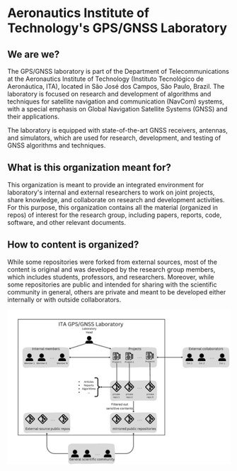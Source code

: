 # Aeronautics Institute of Technology's GPS/GNSS Laboratory

## We are we?

The GPS/GNSS laboratory is part of the Department of Telecommunications at the Aeronautics Institute of Technology (Instituto Tecnológico de Aeronáutica, ITA), located in São José dos Campos, São Paulo, Brazil. The laboratory is focused on research and development of algorithms and techniques for satellite navigation and communication (NavCom) systems, with a special emphasis on Global Navigation Satellite Systems (GNSS) and their applications.

The laboratory is equipped with state-of-the-art GNSS receivers, antennas, and simulators, which are used for research, development, and testing of GNSS algorithms and techniques.

## What is this organization meant for?

This organization is meant to provide an integrated environment for laboratory's internal and external researchers to work on joint projects, share knowledge, and collaborate on research and development activities. For this purpose, this organization contains all the material (organized in repos) of interest for the research group, including papers, reports, code, software, and other relevant documents. 

## How to content is organized?

While some repositories were forked from external sources, most of the content is original and was developed by the research group members, which includes students, professors, and researchers. Moreover, while some repositories are public and intended for sharing with the scientific community in general, others are private and meant to be developed either internally or with outside collaborators.

<p align="center">
  <a href="https://github.com/tapyu/awesome-stem-academy">
    <img src="/assets/lab_structure.jpg" width="1200">
  </a>
</p>
